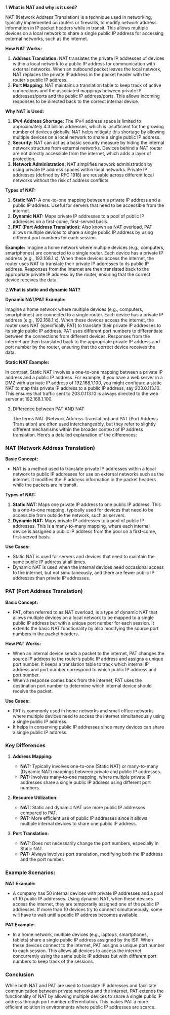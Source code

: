 
1.**What is NAT and why is it used?**

NAT (Network Address Translation) is a technique used in networking, typically implemented on routers or firewalls, to modify network address information in IP packet headers while in transit. This allows multiple devices on a local network to share a single public IP address for accessing external networks, such as the internet.

**How NAT Works:**

1. **Address Translation:** NAT translates the private IP addresses of devices within a local network to a public IP address for communication with external networks. When an outbound packet leaves the local network, NAT replaces the private IP address in the packet header with the router's public IP address.
2. **Port Mapping:** NAT maintains a translation table to keep track of active connections and the associated mappings between private IP addresses/ports and the public IP address/ports. This allows incoming responses to be directed back to the correct internal device.

**Why NAT is Used:**

1. **IPv4 Address Shortage:** The IPv4 address space is limited to approximately 4.3 billion addresses, which is insufficient for the growing number of devices globally. NAT helps mitigate this shortage by allowing multiple devices on a local network to share a single public IP address.
2. **Security:** NAT can act as a basic security measure by hiding the internal network structure from external networks. Devices behind a NAT router are not directly accessible from the internet, which adds a layer of protection.
3. **Network Administration:** NAT simplifies network administration by using private IP address spaces within local networks. Private IP addresses (defined by RFC 1918) are reusable across different local networks without the risk of address conflicts.

**Types of NAT:**

1. **Static NAT:** A one-to-one mapping between a private IP address and a public IP address. Useful for servers that need to be accessible from the internet.
2. **Dynamic NAT:** Maps private IP addresses to a pool of public IP addresses on a first-come, first-served basis.
3. **PAT (Port Address Translation):** Also known as NAT overload, PAT allows multiple devices to share a single public IP address by using different port numbers for each session.

**Example:** Imagine a home network where multiple devices (e.g., computers, smartphones) are connected to a single router. Each device has a private IP address (e.g., 192.168.1.x). When these devices access the internet, the router uses NAT to translate their private IP addresses to its public IP address. Responses from the internet are then translated back to the appropriate private IP address by the router, ensuring that the correct device receives the data.

2.**What is static and dynamic NAT?**

**Dynamic NAT/PAT Example:** 

Imagine a home network where multiple devices (e.g., computers, smartphones) are connected to a single router. Each device has a private IP address (e.g., 192.168.1.x). When these devices access the internet, the router uses NAT (specifically PAT) to translate their private IP addresses to its single public IP address. PAT uses different port numbers to differentiate between the connections from different devices. Responses from the internet are then translated back to the appropriate private IP address and port number by the router, ensuring that the correct device receives the data.

**Static NAT Example:** 

In contrast, Static NAT involves a one-to-one mapping between a private IP address and a public IP address. For example, if you have a web server in a DMZ with a private IP address of 192.168.1.100, you might configure a static NAT to map this private IP address to a public IP address, say 203.0.113.10. This ensures that traffic sent to 203.0.113.10 is always directed to the web server at 192.168.1.100.


3. DIfference between PAT AND NAT
   
   
   The terms NAT (Network Address Translation) and PAT (Port Address Translation) are often used interchangeably, but they refer to slightly different mechanisms within the broader context of IP address translation. Here’s a detailed explanation of the differences:

### NAT (Network Address Translation)

**Basic Concept:**

- NAT is a method used to translate private IP addresses within a local network to public IP addresses for use on external networks such as the internet. It modifies the IP address information in the packet headers while the packets are in transit.

**Types of NAT:**

1. **Static NAT:** Maps one private IP address to one public IP address. This is a one-to-one mapping, typically used for devices that need to be accessible from outside the network, such as servers.
2. **Dynamic NAT:** Maps private IP addresses to a pool of public IP addresses. This is a many-to-many mapping, where each internal device is assigned a public IP address from the pool on a first-come, first-served basis.

**Use Cases:**

- Static NAT is used for servers and devices that need to maintain the same public IP address at all times.
- Dynamic NAT is used when the internal devices need occasional access to the internet, but not simultaneously, and there are fewer public IP addresses than private IP addresses.

### PAT (Port Address Translation)

**Basic Concept:**

- PAT, often referred to as NAT overload, is a type of dynamic NAT that allows multiple devices on a local network to be mapped to a single public IP address but with a unique port number for each session. It extends the basic NAT functionality by also modifying the source port numbers in the packet headers.

**How PAT Works:**

- When an internal device sends a packet to the internet, PAT changes the source IP address to the router’s public IP address and assigns a unique port number. It keeps a translation table to track which internal IP address and port number correspond to which public IP address and port number.
- When a response comes back from the internet, PAT uses the destination port number to determine which internal device should receive the packet.

**Use Cases:**

- PAT is commonly used in home networks and small office networks where multiple devices need to access the internet simultaneously using a single public IP address.
- It helps in conserving public IP addresses since many devices can share a single public IP address.

### Key Differences

1. **Address Mapping:**
    
    - **NAT:** Typically involves one-to-one (Static NAT) or many-to-many (Dynamic NAT) mappings between private and public IP addresses.
    - **PAT:** Involves many-to-one mapping, where multiple private IP addresses share a single public IP address using different port numbers.
2. **Resource Utilization:**
    
    - **NAT:** Static and dynamic NAT use more public IP addresses compared to PAT.
    - **PAT:** More efficient use of public IP addresses since it allows multiple internal devices to share one public IP address.
3. **Port Translation:**
    
    - **NAT:** Does not necessarily change the port numbers, especially in Static NAT.
    - **PAT:** Always involves port translation, modifying both the IP address and the port number.

### Example Scenarios:

**NAT Example:**

- A company has 50 internal devices with private IP addresses and a pool of 10 public IP addresses. Using dynamic NAT, when these devices access the internet, they are temporarily assigned one of the public IP addresses. If more than 10 devices try to connect simultaneously, some will have to wait until a public IP address becomes available.

**PAT Example:**

- In a home network, multiple devices (e.g., laptops, smartphones, tablets) share a single public IP address assigned by the ISP. When these devices connect to the internet, PAT assigns a unique port number to each session. This allows all devices to access the internet concurrently using the same public IP address but with different port numbers to keep track of the sessions.

### Conclusion

While both NAT and PAT are used to translate IP addresses and facilitate communication between private networks and the internet, PAT extends the functionality of NAT by allowing multiple devices to share a single public IP address through port number differentiation. This makes PAT a more efficient solution in environments where public IP addresses are scarce.






